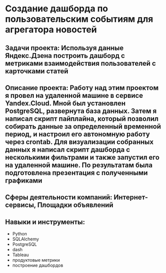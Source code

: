 #  Создание дашборда по пользовательским событиям для агрегатора новостей

## Задачи проекта: Используя данные Яндекс.Дзена построить дашборд с метриками взаимодействия пользователей с карточками статей

## Описание проекта: Работу над этим проектом я провел на удаленной машине в сервисе Yandex.Cloud. Мной был установлен PostgreSQL, развернута база данных. Затем я написал скрипт пайплайна, который позволил собирать данные за определенный временной период, и настроил его автономную работу через crontab. Для визуализации собранных данных я написал скрипт дашборда с несколькими фильтрами и также запустил его на удаленной машине. По результатам была подготовлена презентация с полученными графиками

## Сферы деятельности компаний: Интернет-сервисы, Площадки объявлений

## Навыки и инструменты: 
- Python
- SQLAlchemy
- PostgreSQL
- dash
- Tableau
- продуктовые метрики
- построение дашбордов
